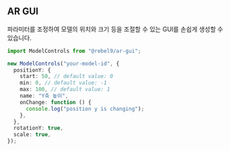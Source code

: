 ## AR GUI

파라미터를 조정하여 모델의 위치와 크기 등을 조절할 수 있는 GUI를 손쉽게 생성할 수 있습니다.

```ts
import ModelControls from "@rebel9/ar-gui";

new ModelControls("your-model-id", {
  positionY: {
    start: 50, // default value: 0
    min: 0, // default value: -1
    max: 100, // default value: 1
    name: "Y축 높이",
    onChange: function () {
      console.log("position y is changing");
    },
  },
  rotationY: true,
  scale: true,
});
```
